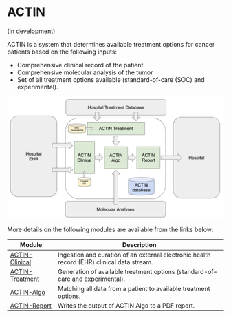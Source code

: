 # ACTIN

(in development)

ACTIN is a system that determines available treatment options for cancer patients based on the following inputs:
 - Comprehensive clinical record of the patient
 - Comprehensive molecular analysis of the tumor
 - Set of all treatment options available (standard-of-care (SOC) and experimental).

![ACTIN System](actin-system/src/main/resources/actin_system.png)
 
More details on the following modules are available from the links below:

Module  | Description
---|---
[ACTIN-Clinical](actin-clinical) | Ingestion and curation of an external electronic health record (EHR) clinical data stream.
[ACTIN-Treatment](actin-treatment) | Generation of available treatment options (standard-of-care and experimental).
[ACTIN-Algo](actin-algo) | Matching all data from a patient to available treatment options.
[ACTIN-Report](actin-report) | Writes the output of ACTIN Algo to a PDF report.
  